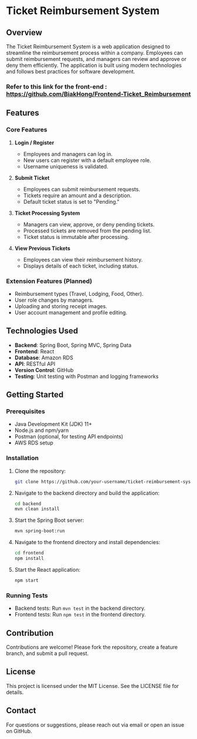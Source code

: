 # Ticket Reimbursement System

## Overview
The Ticket Reimbursement System is a web application designed to streamline the reimbursement process within a company. Employees can submit reimbursement requests, and managers can review and approve or deny them efficiently. The application is built using modern technologies and follows best practices for software development.

 ### Refer to this link for the front-end : https://github.com/BiakHong/Frontend-Ticket_Reimbursement

## Features

### Core Features
1. **Login / Register**
   - Employees and managers can log in.
   - New users can register with a default employee role.
   - Username uniqueness is validated.

2. **Submit Ticket**
   - Employees can submit reimbursement requests.
   - Tickets require an amount and a description.
   - Default ticket status is set to "Pending."

3. **Ticket Processing System**
   - Managers can view, approve, or deny pending tickets.
   - Processed tickets are removed from the pending list.
   - Ticket status is immutable after processing.

4. **View Previous Tickets**
   - Employees can view their reimbursement history.
   - Displays details of each ticket, including status.

### Extension Features (Planned)
- Reimbursement types (Travel, Lodging, Food, Other).
- User role changes by managers.
- Uploading and storing receipt images.
- User account management and profile editing.

## Technologies Used

- **Backend**: Spring Boot, Spring MVC, Spring Data
- **Frontend**: React
- **Database**: Amazon RDS
- **API**: RESTful API
- **Version Control**: GitHub
- **Testing**: Unit testing with Postman and logging frameworks

## Getting Started

### Prerequisites
- Java Development Kit (JDK) 11+
- Node.js and npm/yarn
- Postman (optional, for testing API endpoints)
- AWS RDS setup

### Installation
1. Clone the repository:
   ```bash
   git clone https://github.com/your-username/ticket-reimbursement-system.git
   ```
2. Navigate to the backend directory and build the application:
   ```bash
   cd backend
   mvn clean install
   ```
3. Start the Spring Boot server:
   ```bash
   mvn spring-boot:run
   ```
4. Navigate to the frontend directory and install dependencies:
   ```bash
   cd frontend
   npm install
   ```
5. Start the React application:
   ```bash
   npm start
   ```

### Running Tests
- Backend tests: Run `mvn test` in the backend directory.
- Frontend tests: Run `npm test` in the frontend directory.

## Contribution
Contributions are welcome! Please fork the repository, create a feature branch, and submit a pull request.

## License
This project is licensed under the MIT License. See the LICENSE file for details.

## Contact
For questions or suggestions, please reach out via email or open an issue on GitHub.
